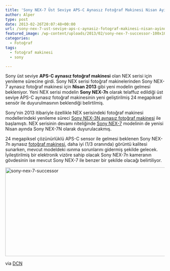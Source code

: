 ```yaml
---
title: 'Sony NEX-7 Üst Seviye APS-C Aynasız Fotoğraf Makinesi Nisan Ayında Yenilenebilir : Sony NEX-7N'
author: Alper
type: post
date: 2013-02-26T20:07:48+00:00
url: /sony-nex-7-ust-seviye-aps-c-aynasiz-fotograf-makinesi-nisan-ayinda-yenilenebilir-sony-nex-7n/
featured_image: /wp-content/uploads/2013/02/sony-nex-7-successor-100x100.jpg
categories:
  - Fotoğraf
tags:
  - fotoğraf makinesi
  - sony

---
```

Sony üst seviye **APS-C aynasız fotoğraf makinesi** olan NEX serisi için yenileme sürecine girdi. Sony NEX serisi fotoğraf makinelerinden Sony NEX-7 aynasız fotoğraf makinesi için **Nisan 2013** gibi yeni modelin gelmesi bekleniyor. Yeni NEX serisi modelin **Sony NEX-7n** olarak telaffuz edildiği üst seviye APS-C aynasız fotoğraf makinesinin yeni geliştirilmiş 24 megapiksel sensör ile duyurulmasının beklendiği belirtilmiş.

Sony&#8217;nin 2013 itibariyle özellikle NEX serisindeki fotoğraf makinesi modellerindeki yenileme süreci [Sony NEX-3N aynasız fotoğraf makinesi][1] ile başlamıştı. NEX serisinin devamı niteliğinde [Sony NEX-7][2] modelinin de yenisi Nisan ayında Sony NEX-7N olarak duyurulacakmış.

24 megapiksel çözünürlüklü APS-C sensor ile gelmesi beklenen Sony NEX-7n aynasız [fotoğraf makinesi][3], daha iyi (1/3 oranında) görüntü kalitesi sunarken, mevcut modeldeki ısınma sorunlarını gidermiş şekilde gelecek. İyileştirilmiş bir elektronik vizöre sahip olacak Sony NEX-7n kameranın gövdesinin ise mevcut Sony NEX-7 ile benzer bir şekilde olacağı belirtiliyor.

<img class="alignnone size-full wp-image-12249" alt="sony-nex-7-successor" src="https://www.murekkep.org/wp-content/uploads/2013/02/sony-nex-7-successor.jpg" width="600" height="280" /> 

via <a title="Sony NEX-7n Announcement in April, Expecting New 24 Megapixel Sensor" href="http://www.dailycameranews.com/2013/02/sony-nex-7n-announcement-in-april-expecting-new-24-megapixel-sensor/" rel="external dofollow">DCN</a>

 [1]: https://www.murekkep.org/kamera/sony/nex-3n "sony nex-3n aynasız fotoğraf makinesi"
 [2]: https://www.murekkep.org/kamera/sony/nex-7 "sony nex-7"
 [3]: https://www.murekkep.org/kamera "fotoğraf makinesi"